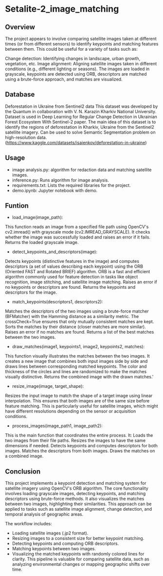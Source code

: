 # Setalite-2_image_matching
## Overview

The project appears to involve comparing satellite images taken at different times (or from different sensors) to identify keypoints and matching features between them. This could be useful for a variety of tasks such as:

Change detection: Identifying changes in landscape, urban growth, vegetation, etc.
Image alignment: Aligning satellite images taken in different conditions (e.g., different lighting or seasons).
The images are loaded in grayscale, keypoints are detected using ORB, descriptors are matched using a brute-force approach, and matches are visualized.

## Database

Deforestation in Ukraine from Sentinel2 data
This dataset was developed by the Quantum in collaboration with V. N. Karazin Kharkiv National University. Dataset is used in Deep Learning for Regular Change Detection in Ukrainian Forest Ecosystem With Sentinel-2 paper. The main idea of this dataset is to identify the regions of deforestation in Kharkiv, Ukraine from the Sentinel2 satellite imagery. Can be used to solve Semantic Segmentation problem on high-resolution data. (https://www.kaggle.com/datasets/isaienkov/deforestation-in-ukraine)

## Usage

* image analysis.py: algorithm for redaction data and matching satellite images.
* inference.py: Runs algorithm for image analysis.
* requirements.txt: Lists the required libraries for the project.
* demo.ipynb: Jupyter notebook with demo.
  
## Funtion 

* load_image(image_path):

This function reads an image from a specified file path using OpenCV's cv2.imread() with grayscale mode (cv2.IMREAD_GRAYSCALE).
It checks whether the image was successfully loaded and raises an error if it fails.
Returns the loaded grayscale image.

* detect_keypoints_and_descriptors(image):

Detects keypoints (distinctive features in the image) and computes descriptors (a set of values describing each keypoint) using the ORB (Oriented FAST and Rotated BRIEF) algorithm.
ORB is a fast and efficient algorithm commonly used for feature detection in tasks like object recognition, image stitching, and satellite image matching.
Raises an error if no keypoints or descriptors are found.
Returns the keypoints and descriptors for the image.
* match_keypoints(descriptors1, descriptors2):

Matches the descriptors of the two images using a brute-force matcher (BFMatcher) with the Hamming distance as a similarity metric. The crossCheck=True ensures that only mutually consistent matches are kept.
Sorts the matches by their distance (closer matches are more similar).
Raises an error if no matches are found.
Returns a list of the best matches between the two images.

* draw_matches(image1, keypoints1, image2, keypoints2, matches):

This function visually illustrates the matches between the two images. It creates a new image that combines both input images side by side and draws lines between corresponding matched keypoints.
The color and thickness of the circles and lines are randomized to make the matches visually distinctive.
Returns the combined image with the drawn matches.'

* resize_image(image, target_shape):

Resizes the input image to match the shape of a target image using linear interpolation. This ensures that both images are of the same size before feature matching.
This is particularly useful for satellite images, which might have different resolutions depending on the sensor or acquisition conditions.

* process_images(image_path1, image_path2):

This is the main function that coordinates the entire process. It:
Loads the two images from their file paths.
Resizes the images to have the same dimensions if needed.
Detects keypoints and computes descriptors for both images.
Matches the descriptors from both images.
Draws the matches on a combined image.

## Conclusion
This project implements a keypoint detection and matching system for satellite imagery using OpenCV's ORB algorithm. The core functionality involves loading grayscale images, detecting keypoints, and matching descriptors using brute-force methods. It also visualizes the matches between two images, highlighting their similarities. This approach can be applied to tasks such as satellite image alignment, change detection, and temporal analysis of geographic areas.

The workflow includes:

* Loading satellite images (.jp2 format).
* Resizing images to a consistent size for better keypoint matching.
* Detecting keypoints and computing ORB descriptors.
* Matching keypoints between two images.
* Visualizing the matched keypoints with randomly colored lines for clarity.
This pipeline is valuable for comparing satellite data, such as analyzing environmental changes or mapping geographic shifts over time.
